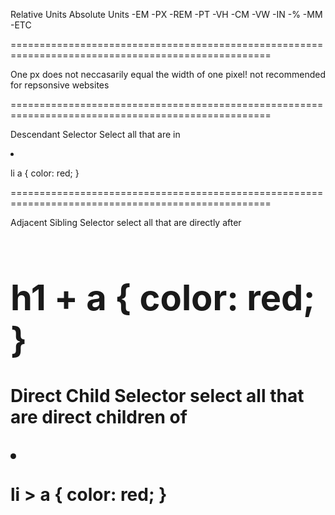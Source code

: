 Relative Units         Absolute Units 
-EM                     -PX
-REM                    -PT
-VH                     -CM
-VW                     -IN
-%                      -MM
-ETC

===================================================================================================

One px does not neccasarily equal the width of one pixel!
not recommended for repsonsive websites

===================================================================================================

Descendant Selector
Select all <a> that are in <li>

li a {
  color: red;
}

===================================================================================================

Adjacent Sibling Selector
select all <a> that are directly after <h1>

h1 + a {
  color: red;
}
===================================================================================================
Direct Child Selector
select all <a> that are direct children of <li>

li > a {
  color: red;
}